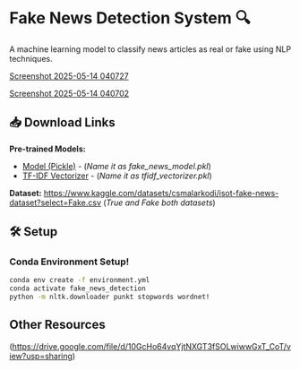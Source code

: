 # Fake News Detection System 🔍

A machine learning model to classify news articles as real or fake using NLP techniques.

[Screenshot 2025-05-14 040727](https://github.com/user-attachments/assets/d2e08aeb-3da1-4037-951d-d9921df067be)

[Screenshot 2025-05-14 040702](https://github.com/user-attachments/assets/a5faa372-4b8a-49c4-b20e-1d4bb0720716)


## 📥 Download Links
**Pre-trained Models:**
- [Model (Pickle)]((https://drive.google.com/file/d/1ZW2MI_4XIZe8bMqO5q_SB4X-LpxsUWDr/view?usp=sharing)) -  (*Name it as fake_news_model.pkl*)
- [TF-IDF Vectorizer]((https://drive.google.com/file/d/10GcHo64vqYjtNXGT3fSOLwiwwGxT_CoT/view?usp=sharing)) -  (*Name it as tfidf_vectorizer.pkl*)

**Dataset:**
https://www.kaggle.com/datasets/csmalarkodi/isot-fake-news-dataset?select=Fake.csv
(*True and Fake both datasets*)

## 🛠️ Setup

### Conda Environment Setup!


```bash
conda env create -f environment.yml
conda activate fake_news_detection
python -m nltk.downloader punkt stopwords wordnet!
```

## Other Resources
(https://drive.google.com/file/d/10GcHo64vqYjtNXGT3fSOLwiwwGxT_CoT/view?usp=sharing)
